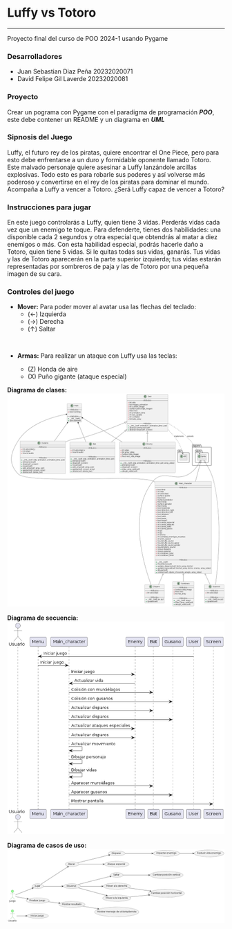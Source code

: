 Luffy vs Totoro
=====
------

Proyecto final del curso de POO 2024-1 usando Pygame 

### Desarrolladores
* Juan Sebastian Diaz Peña 20232020071 
* David Felipe Gil Laverde 20232020081

### Proyecto
Crear un pograma con Pygame con el paradigma de programación *__POO__*, este debe contener un README y un diagrama en *__UML__*

### Sipnosis del Juego
Luffy, el futuro rey de los piratas, quiere encontrar el One Piece, pero para esto debe enfrentarse a un duro y formidable oponente llamado Totoro. Este malvado personaje quiere asesinar a Luffy lanzándole arcillas explosivas. Todo esto es para robarle sus poderes y así volverse más poderoso y convertirse en el rey de los piratas para dominar el mundo. Acompaña a Luffy a vencer a Totoro. ¿Será Luffy capaz de vencer a Totoro?

### Instrucciones para jugar
En este juego controlarás a Luffy, quien tiene 3 vidas. Perderás vidas cada vez que un enemigo te toque. Para defenderte, tienes dos habilidades: una disponible cada 2 segundos y otra especial que obtendrás al matar a diez enemigos o más. Con esta habilidad especial, podrás hacerle daño a Totoro, quien tiene 5 vidas. Si le quitas todas sus vidas, ganarás. Tus vidas y las de Totoro aparecerán en la parte superior izquierda; tus vidas estarán representadas por sombreros de paja y las de Totoro por una pequeña imagen de su cara.

### Controles del juego
* __Mover:__
Para poder mover al avatar usa las flechas del teclado: 
    - (←) Izquierda
    - (→) Derecha
    - (↑) Saltar
<br>

* __Armas:__
Para realizar un ataque con Luffy usa las teclas:

    - (Z) Honda de aire
    - (X) Puño gigante (ataque especial)


__Diagrama de clases:__
![Diagrama de clases](/out/diagramaClases/clasesII.png)



__Diagrama de secuencia:__
![Diagrama de secuencia](/out/diagramaSecuencia/secuencia.png)



__Diagrama de casos de uso:__
![Diagrama de casos de casos de uso](/out/diagramaCasosDeUso/casos%20de%20uso.png)
